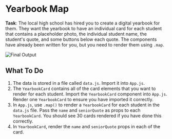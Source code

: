 # Yearbook Map

**Task**: The local high school has hired you to create a digital yearbook for them. They want the yearbook to have an individual card for each student that contains a placeholder photo, the individual student name, the student's quote, and some buttons below each quote. The components have already been written for you, but you need to render them using `.map`.

![Final Output](finalYearbook.png)

## What To Do
1. The data is stored in a file called `data.js`. Import it into `App.js`.
2. The `YearbookCard` contains all of the card elements that you want to render for each student. Import the `YearbookCard` component into `App.js`. Render one `YearbookCard` to ensure you have imported it correctly.
3. In `App.js`, use `.map()` to render a `YearbookCard` for each student in the `data.js` file. Pass the `name` and `seniorQuote` as props to each `YearbookCard`. You should see 30 cards rendered if you have done this correctly.
4. In `YearbookCard`, render the `name` and `seniorQuote` props in each of the card.